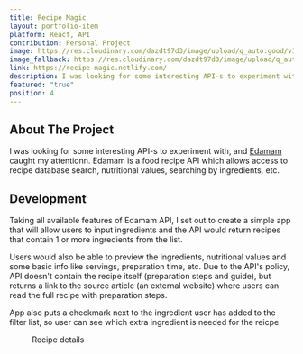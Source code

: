 ```yaml
---
title: Recipe Magic
layout: portfolio-item
platform: React, API
contribution: Personal Project
image: https://res.cloudinary.com/dazdt97d3/image/upload/q_auto:good/v1578231531/work/recipe-magic-1.webp
image_fallback: https://res.cloudinary.com/dazdt97d3/image/upload/q_auto:good/v1578231531/work/recipe-magic-1.jpg
link: https://recipe-magic.netlify.com/
description: I was looking for some interesting API-s to experiment with, and Edamam caught my attentionn. Edamam is a food recipe API which allows access to recipe database search, nutritional values, searching by ingredients, etc.
featured: "true"
position: 4
---
```


<article class="block block--text">

<div class="project__headingWrapper">
<h2 class="title--secondary project__heading">About The Project</h2>
</div>

<p>I was looking for some interesting API-s to experiment with, and <a href="https://developer.edamam.com/" target="_blank" rel="noopener noreferrer">Edamam</a> caught my attentionn. Edamam is a food recipe API which allows access to recipe database search, nutritional values, searching by ingredients, etc.</p>

</article>

<article class="block block--text">

<div class="project__headingWrapper">
<h2 class="title--secondary project__heading">Development</h2>
</div>

<p>Taking all available features of Edamam API, I set out to create a simple app that will allow users to input ingredients and the API would return recipes that contain 1 or more ingredients from the list.
</p>

<p>Users would also be able to preview the ingredients, nutritional values and some basic info like servings, preparation time, etc. Due to the API's policy, API doesn't contain the recipe itself (preparation steps and guide), but returns a link to the source article (an external website) where users can read the full recipe with preparation steps.</p>

<p>App also puts a checkmark next to the ingredient user has added to the filter list, so user can see which extra ingredient is needed for the reicpe</p>
</article>

<article class="block block--image">
<figure class="imageContainer">
<div class="image--default imageContainer image--1024x643">
<div class="icon icon__image image--placeholder"></div>
</div>
        <picture>
            <source data-srcset="https://res.cloudinary.com/dazdt97d3/image/upload/q_auto:good/v1578232108/work/recipe-magic-2.webp" type="image/webp" />
            <source data-srcset="https://res.cloudinary.com/dazdt97d3/image/upload/q_auto:good/v1578232108/work/recipe-magic-2.jpg" />
            <img
                loading="lazy"
                class="image--lazyLoaded lazyload"
                src="https://res.cloudinary.com/dazdt97d3/image/upload/q_auto:low/v1546683551/devstar/placeholder.png"
                data-src="https://res.cloudinary.com/dazdt97d3/image/upload/q_auto:good/v1578232108/work/recipe-magic-2.jpg"
                alt=""
            />
        </picture>

<figcaption>Recipe details</figcaption>
</figure>
</article>
